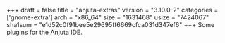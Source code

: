 +++
draft = false
title = "anjuta-extras"
version = "3.10.0-2"
categories = ['gnome-extra']
arch = "x86_64"
size = "1631468"
usize = "7424067"
sha1sum = "e1d52c0f91bee5e29695ff6669cfca031d347ef6"
+++
Some plugins for the Anjuta IDE.